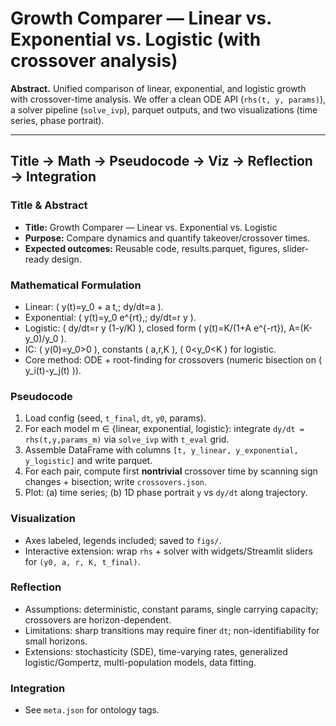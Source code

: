 # Growth Comparer — Linear vs. Exponential vs. Logistic (with crossover analysis)

**Abstract.** Unified comparison of linear, exponential, and logistic growth with crossover-time analysis. We offer a clean ODE API (`rhs(t, y, params)`), a solver pipeline (`solve_ivp`), parquet outputs, and two visualizations (time series, phase portrait).

---

## Title → Math → Pseudocode → Viz → Reflection → Integration

### Title & Abstract
- **Title:** Growth Comparer — Linear vs. Exponential vs. Logistic
- **Purpose:** Compare dynamics and quantify takeover/crossover times.
- **Expected outcomes:** Reusable code, results.parquet, figures, slider-ready design.

### Mathematical Formulation
- Linear: \( y(t)=y_0 + a t,\; dy/dt=a \).
- Exponential: \( y(t)=y_0 e^{rt},\; dy/dt=r y \).
- Logistic: \( dy/dt=r y (1-y/K) \), closed form \( y(t)=K/(1+A e^{-rt}), A=(K-y_0)/y_0 \).
- IC: \( y(0)=y_0>0 \), constants \( a,r,K \), \( 0<y_0<K \) for logistic.
- Core method: ODE + root-finding for crossovers (numeric bisection on \( y_i(t)-y_j(t) \)).

### Pseudocode
1. Load config (seed, `t_final`, `dt`, `y0`, params).
2. For each model m ∈ {linear, exponential, logistic}: integrate `dy/dt = rhs(t,y,params_m)` via `solve_ivp` with `t_eval` grid.
3. Assemble DataFrame with columns `[t, y_linear, y_exponential, y_logistic]` and write parquet.
4. For each pair, compute first **nontrivial** crossover time by scanning sign changes + bisection; write `crossovers.json`.
5. Plot: (a) time series; (b) 1D phase portrait `y` vs `dy/dt` along trajectory.

### Visualization
- Axes labeled, legends included; saved to `figs/`.
- Interactive extension: wrap `rhs` + solver with widgets/Streamlit sliders for `(y0, a, r, K, t_final)`.

### Reflection
- Assumptions: deterministic, constant params, single carrying capacity; crossovers are horizon-dependent.
- Limitations: sharp transitions may require finer `dt`; non-identifiability for small horizons.
- Extensions: stochasticity (SDE), time-varying rates, generalized logistic/Gompertz, multi-population models, data fitting.

### Integration
- See `meta.json` for ontology tags.
